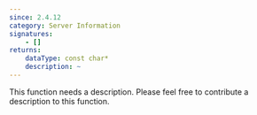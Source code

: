 ```yaml
---
since: 2.4.12
category: Server Information
signatures:
    - []
returns:
    dataType: const char*
    description: ~
---
```


This function needs a description. Please feel free to contribute a description to this function.
